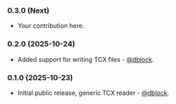### 0.3.0 (Next)

* Your contribution here.

### 0.2.0 (2025-10-24)

* Added support for writing TCX files - [@dblock](https://github.com/dblock).

### 0.1.0 (2025-10-23)

* Initial public release, generic TCX reader - [@dblock](https://github.com/dblock).
